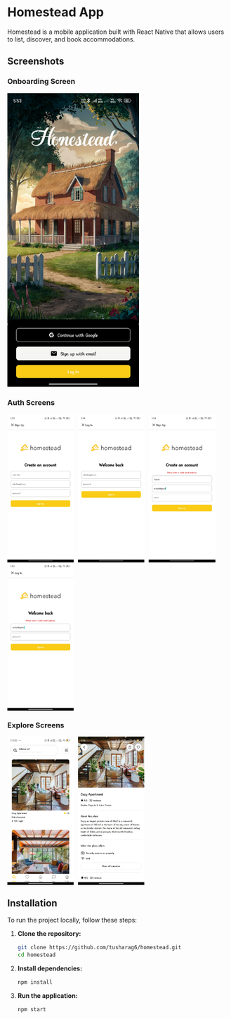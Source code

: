 # Homestead App

Homestead is a mobile application built with React Native that allows users to list, discover, and book accommodations.

## Screenshots

### Onboarding Screen

<img src="assets/screenshots/onboarding.jpg" alt="Onboarding Screen" width="300">

### Auth Screens

<div style="display: flex; flex-wrap: wrap">
  <img src="assets/screenshots/signup.jpg" alt="Sign Up Screen" width="30%" style="margin-right:10px" >
  <img src="assets/screenshots/signin.jpg" alt="Sign In Screen" width="30%" style="margin-right:10px">
  <img src="assets/screenshots/signup-error.jpg" alt="Sign Up Error Screen" width="30%" style="margin-right:10px">
  <img src="assets/screenshots/signin-error.jpg" alt="Sign In Error Screen" width="30%" style="margin-right:10px">
</div>

### Explore Screens

<div style="display: flex; flex-wrap: wrap;">
  <img src="assets/screenshots/listing.jpg" alt="Listing Screen" width="30%" style="margin-right:10px">
  <img src="assets/screenshots/listing-detail.jpg" alt="Details Screen" width="30%" style="margin-right:10px">
</div>

## Installation

To run the project locally, follow these steps:

1. **Clone the repository:**

   ```sh
   git clone https://github.com/tusharag6/homestead.git
   cd homestead
   ```

2. **Install dependencies:**

   ```sh
   npm install
   ```

3. **Run the application:**

   ```sh
   npm start
   ```

